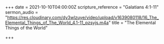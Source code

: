 +++
date = 2021-10-10T04:00:00Z
scripture_reference = "Galatians 4:1-11"
sermon_audio = "https://res.cloudinary.com/dy3wlzuye/video/upload/v1639080118/16_The_Elemental_Things_of_The_World_4.1-11_pzsyjs.m4a"
title = "The Elemental Things of the World"

+++

